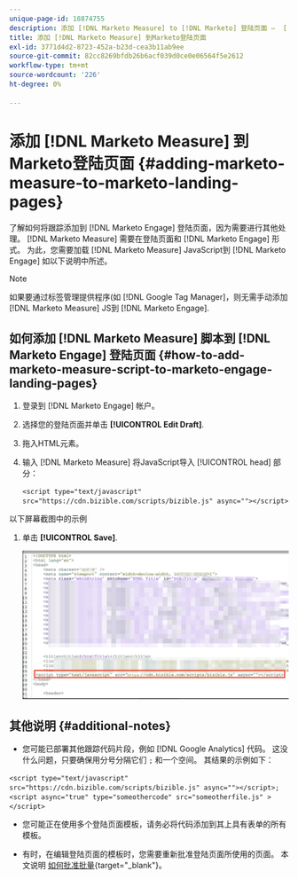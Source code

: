 ```yaml
---
unique-page-id: 18874755
description: 添加 [!DNL Marketo Measure] to [!DNL Marketo] 登陆页面 —  [!DNL Marketo Measure]  — 产品文档
title: 添加 [!DNL Marketo Measure] 到Marketo登陆页面
exl-id: 3771d4d2-8723-452a-b23d-cea3b11ab9ee
source-git-commit: 82cc8269bfdb26b6acf039d0ce0e06564f5e2612
workflow-type: tm+mt
source-wordcount: '226'
ht-degree: 0%

---
```


# 添加 [!DNL Marketo Measure] 到Marketo登陆页面 {#adding-marketo-measure-to-marketo-landing-pages}

了解如何将跟踪添加到 [!DNL Marketo Engage] 登陆页面，因为需要进行其他处理。 [!DNL Marketo Measure] 需要在登陆页面和 [!DNL Marketo Engage] 形式。 为此，您需要加载 [!DNL Marketo Measure] JavaScript到 [!DNL Marketo Engage] 如以下说明中所述。

>[!NOTE]
>
>如果要通过标签管理提供程序(如 [!DNL Google Tag Manager]，则无需手动添加 [!DNL Marketo Measure] JS到 [!DNL Marketo Engage].

## 如何添加 [!DNL Marketo Measure] 脚本到 [!DNL Marketo Engage] 登陆页面 {#how-to-add-marketo-measure-script-to-marketo-engage-landing-pages}

1. 登录到 [!DNL Marketo Engage] 帐户。
1. 选择您的登陆页面并单击 **[!UICONTROL Edit Draft]**.
1. 拖入HTML元素。
1. 输入 [!DNL Marketo Measure] 将JavaScript导入 [!UICONTROL head] 部分：

   `<script type="text/javascript" src="https://cdn.bizible.com/scripts/bizible.js" async=""></script>`

以下屏幕截图中的示例

1. 单击 **[!UICONTROL Save]**.

   ![](assets/adding-bizible-to-marketo-landing-pages-1.png)

## 其他说明 {#additional-notes}

* 您可能已部署其他跟踪代码片段，例如 [!DNL Google Analytics] 代码。 这没什么问题，只要确保用分号分隔它们 `;` 和一个空间。 其结果的示例如下：

`<script type="text/javascript" src="https://cdn.bizible.com/scripts/bizible.js" async=""></script>; <script async="true" type="someothercode" src="someotherfile.js" ></script>`

* 您可能正在使用多个登陆页面模板，请务必将代码添加到其上具有表单的所有模板。

* 有时，在编辑登陆页面的模板时，您需要重新批准登陆页面所使用的页面。 本文说明 [如何批准批量](https://experienceleague.adobe.com/docs/marketo/using/product-docs/demand-generation/landing-pages/landing-page-actions/approve-multiple-landing-pages-at-once.html){target=&quot;_blank&quot;}。
